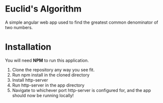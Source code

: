 # Euclid's Algorithm
A simple angular web app used to find the greatest common denominator of two numbers.

# Installation
You will need <b>NPM</b> to run this application.

1. Clone the repository any way you see fit.
2. Run npm install in the cloned directory
3. Install http-server
4. Run http-server in the app directory
5. Navigate to whichever port http-server is configured for, and the app should now be running locally!
